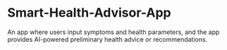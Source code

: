 # Smart-Health-Advisor-App
An app where users input symptoms and health parameters, and the app provides AI-powered preliminary health advice or recommendations.
